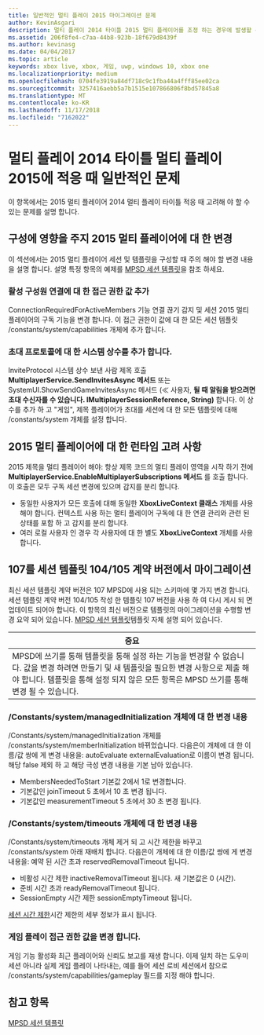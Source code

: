 ```yaml
---
title: 일반적인 멀티 플레이 2015 마이그레이션 문제
author: KevinAsgari
description: 멀티 플레이 2014 타이틀 2015 멀티 플레이어를 조정 하는 경우에 발생할 수 있습니다 일반적인 문제에 알아봅니다.
ms.assetid: 206f8fe4-c7aa-44b8-923b-18f679d8439f
ms.author: kevinasg
ms.date: 04/04/2017
ms.topic: article
keywords: xbox live, xbox, 게임, uwp, windows 10, xbox one
ms.localizationpriority: medium
ms.openlocfilehash: 0704fe3919a84df718c9c1fba44a4fff85ee02ca
ms.sourcegitcommit: 3257416aebb5a7b1515e107866806f8bd57845a8
ms.translationtype: MT
ms.contentlocale: ko-KR
ms.lasthandoff: 11/17/2018
ms.locfileid: "7162022"
---
```

# <a name="common-issues-when-adapting-your-multiplayer-2014-title-to-multiplayer-2015"></a>멀티 플레이 2014 타이틀 멀티 플레이 2015에 적응 때 일반적인 문제

이 항목에서는 2015 멀티 플레이어 2014 멀티 플레이 타이틀 적응 때 고려해 야 할 수 있는 문제를 설명 합니다.


## <a name="configuration-changes-to-make-for-2015-multiplayer"></a>구성에 영향을 주지 2015 멀티 플레이어에 대 한 변경

이 섹션에서는 2015 멀티 플레이어 세션 및 템플릿을 구성할 때 주의 해야 할 변경 내용을 설명 합니다. 설명 특정 항목의 예제를 [MPSD 세션 템플릿](multiplayer-session-directory.md)을 참조 하세요.

### <a name="add-a-capability-for-active-member-connection"></a>활성 구성원 연결에 대 한 접근 권한 값 추가

ConnectionRequiredForActiveMembers 기능 연결 끊기 감지 및 세션 2015 멀티 플레이어의 구독 기능을 변경 합니다. 이 접근 권한이 값에 대 한 모든 세션 템플릿 /constants/system/capabilities 개체에 추가 합니다.


### <a name="add-a-system-constant-for-invite-protocol"></a>초대 프로토콜에 대 한 시스템 상수를 추가 합니다.

InviteProtocol 시스템 상수 보낸 사람 제목 호출 **MultiplayerService.SendInvitesAsync 메서드** 또는 SystemUI.ShowSendGameInvitesAsync 메서드 (≪ 사용자, **될 때 알림을 받으려면 초대 수신자를 수 있습니다. IMultiplayerSessionReference, String)** 합니다. 이 상수를 추가 하 고 "게임", 제목 플레이어가 초대를 세션에 대 한 모든 템플릿에 대해 /constants/system 개체를 설정 합니다.


## <a name="runtime-considerations-for-2015-multiplayer"></a>2015 멀티 플레이어에 대 한 런타임 고려 사항

2015 제목을 멀티 플레이어 해야: 항상 제목 코드의 멀티 플레이 영역을 시작 하기 전에 **MultiplayerService.EnableMultiplayerSubscriptions 메서드** 를 호출 합니다. 이 호출은 모두 구독 세션 변경에 있으며 감지를 분리 합니다.
-   동일한 사용자가 모든 호출에 대해 동일한 **XboxLiveContext 클래스** 개체를 사용 해야 합니다. 컨텍스트 사용 하는 멀티 플레이어 구독에 대 한 연결 관리와 관련 된 상태를 포함 하 고 감지를 분리 합니다.
-   여러 로컬 사용자 인 경우 각 사용자에 대 한 별도 **XboxLiveContext** 개체를 사용 합니다.


## <a name="migrating-a-session-template-from-contract-version-104105-to-107"></a>107를 세션 템플릿 104/105 계약 버전에서 마이그레이션

최신 세션 템플릿 계약 버전은 107 MPSD에 사용 되는 스키마에 몇 가지 변경 합니다. 세션 템플릿 계약 버전 104/105 작성 한 템플릿 107 버전을 사용 하 여 다시 게시 되 면 업데이트 되어야 합니다. 이 항목의 최신 버전으로 템플릿의 마이그레이션을 수행할 변경 요약 되어 있습니다. [MPSD 세션 템플릿](multiplayer-session-directory.md)템플릿 자체 설명 되어 있습니다.

| 중요                                                                                                                                                                                                                                                      |
|-----------------------------------------------------------------------------------------------------------------------------------------------------------------------------------------------------------------------------------------------------------------------------|
| MPSD에 쓰기를 통해 템플릿을 통해 설정 하는 기능을 변경할 수 없습니다. 값을 변경 하려면 만들기 및 새 템플릿을 필요한 변경 사항으로 제출 해야 합니다. 템플릿을 통해 설정 되지 않은 모든 항목은 MPSD 쓰기를 통해 변경 될 수 있습니다. |


### <a name="changes-to-the-constantssystemmanagedinitialization-object"></a>/Constants/system/managedInitialization 개체에 대 한 변경 내용

/Constants/system/managedInitialization 개체를 /constants/system/memberInitialization 바뀌었습니다. 다음은이 개체에 대 한 이름/값 쌍에 게 변경 내용을: autoEvaluate externalEvaluation로 이름이 변경 됩니다. 해당 false 제외 하 고 해당 극성 변경 내용을 기본 남아 있습니다.
-   MembersNeededToStart 기본값 2에서 1로 변경합니다.
-   기본값인 joinTimeout 5 초에서 10 초 변경 됩니다.
-   기본값인 measurementTimeout 5 초에서 30 초 변경 됩니다.


### <a name="changes-to-the-constantssystemtimeouts-object"></a>/Constants/system/timeouts 개체에 대 한 변경 내용

/Constants/system/timeouts 개체 제거 되 고 시간 제한을 바꾸고 /constants/system 아래 재배치 합니다. 다음은이 개체에 대 한 이름/값 쌍에 게 변경 내용을: 예약 된 시간 초과 reservedRemovalTimeout 됩니다.
-   비활성 시간 제한 inactiveRemovalTimeout 됩니다. 새 기본값은 0 (시간).
-   준비 시간 초과 readyRemovalTimeout 됩니다.
-   SessionEmpty 시간 제한 sessionEmptyTimeout 됩니다.

[세션 시간 제한](mpsd-session-details.md)시간 제한의 세부 정보가 표시 됩니다.


### <a name="change-to-the-game-play-capability"></a>게임 플레이 접근 권한 값을 변경 합니다.

게임 기능 활성화 최근 플레이어와 신뢰도 보고를 재생 합니다. 이제 일치 하는 도우미 세션 아니라 실제 게임 플레이 나타내는, 예를 들어 세션 로비 세션에서 참으로 /constants/system/capabilities/gameplay 필드를 지정 해야 합니다.


## <a name="see-also"></a>참고 항목

[MPSD 세션 템플릿](mpsd-session-details.md)
